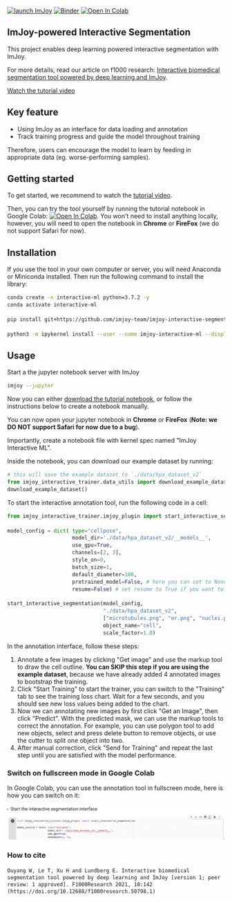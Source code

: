 [![launch ImJoy](https://imjoy.io/static/badge/launch-imjoy-badge.svg)](https://imjoy.io/#/app?workspace=sandbox&plugin=https://raw.githubusercontent.com/imjoy-team/imjoy-interactive-segmentation/master/interactive-ml-demo.imjoy.html)
[![Binder](https://mybinder.org/badge_logo.svg)](https://mybinder.org/v2/gh/imjoy-team/imjoy-interactive-segmentation/master?filepath=Tutorial.ipynb)
[![Open In Colab](https://colab.research.google.com/assets/colab-badge.svg)](https://colab.research.google.com/github/imjoy-team/imjoy-interactive-segmentation/blob/master/Tutorial.ipynb)

## ImJoy-powered Interactive Segmentation

This project enables deep learning powered interactive segmentation with ImJoy.

For more details, read our article on f1000 research: [Interactive biomedical segmentation tool powered by deep learning and ImJoy](https://f1000research.com/articles/10-142).


[Watch the tutorial video](https://widgets.figshare.com/articles/13721410/embed?show_title=1)

## Key feature
* Using ImJoy as an interface for data loading and annotation
* Track training progress and guide the model throughout training

Therefore, users can encourage the model to learn by feeding in appropriate data (eg. worse-performing samples).

## Getting started
To get started, we recommend to watch the [tutorial video](https://widgets.figshare.com/articles/13721410/embed?show_title=1).


Then, you can try the tool yourself by running the tutorial notebook in Google Colab: [![Open In Colab](https://colab.research.google.com/assets/colab-badge.svg)](https://colab.research.google.com/github/imjoy-team/imjoy-interactive-segmentation/blob/master/Tutorial.ipynb). You won't need to install anything locally, however, you will need to open the notebook in **Chrome** or **FireFox** (we do not support Safari for now).

## Installation

If you use the tool in your own computer or server, you will need Anaconda or Miniconda installed. Then run the following command to install the library:

```bash
conda create -n interactive-ml python=3.7.2 -y
conda activate interactive-ml

pip install git+https://github.com/imjoy-team/imjoy-interactive-segmentation@master#egg=imjoy-interactive-trainer

python3 -m ipykernel install --user --name imjoy-interactive-ml --display-name "ImJoy Interactive ML"
```
## Usage

Start a the jupyter notebook server with ImJoy
```bash
imjoy --jupyter
```

Now you can either [download the tutorial notebook](https://github.com/imjoy-team/imjoy-interactive-segmentation/blob/master/Tutorial.ipynb), or follow the instructions below to create a notebook manually.

You can now open your jupyter notebook in **Chrome** or **FireFox** (**Note: we DO NOT support Safari for now due to a bug**).

Importantly, create a notebook file with kernel spec named "ImJoy Interactive ML".

Inside the notebook, you can download our example dataset by running:

```python
# this will save the example dataset to `./data/hpa_dataset_v2`
from imjoy_interactive_trainer.data_utils import download_example_dataset
download_example_dataset()
```

To start the interactive annotation tool, run the following code in a cell:
```python
from imjoy_interactive_trainer.imjoy_plugin import start_interactive_segmentation

model_config = dict( type="cellpose",
                     model_dir='./data/hpa_dataset_v2/__models__',
                     use_gpu=True,
                     channels=[2, 3],
                     style_on=0,
                     batch_size=1,
                     default_diameter=100,
                     pretrained_model=False, # here you can set to None or a file path if you want to use pretrained model
                     resume=False) # set resume to True if you want to resume the last model when you started

start_interactive_segmentation(model_config,
                               "./data/hpa_dataset_v2",
                               ["microtubules.png", "er.png", "nuclei.png"],
                               object_name="cell",
                               scale_factor=1.0)
```

In the annotation interface, follow these steps:
 1. Annotate a few images by clicking "Get image" and use the markup tool to draw the cell outline. **You can SKIP this step if you are using the example dataset**, because we have already added 4 annotated images to bootstrap the training.
 1. Click "Start Training" to start the trainer, you can switch to the "Training" tab to see the training loss chart. Wait for a few seconds, and you should see new loss values being added to the chart.
 1. Now we can annotating new images by first click "Get an Image", then click "Predict". With the predicted mask, we can use the markup tools to correct the annotation. For example, you can use polygon tool to add new objects, select and press delete button to remove objects, or use the cutter to split one object into two.
 1. After manual correction, click "Send for Training" and repeat the last step until you are satisfied with the model performance.
### Switch on fullscreen mode in Google Colab

In Google Colab, you can use the annotation tool in fullscreen mode, here is how you can switch on it:

![how to switch on fullscreen mode in colab](./switch-on-fullscreen.gif)


### How to cite

```
Ouyang W, Le T, Xu H and Lundberg E. Interactive biomedical segmentation tool powered by deep learning and ImJoy [version 1; peer review: 1 approved]. F1000Research 2021, 10:142 (https://doi.org/10.12688/f1000research.50798.1)
```